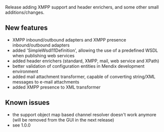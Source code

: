 Release adding XMPP support and header enrichers, and some other small additions/changes.
## New features
- XMPP inbound/outbound adapters and XMPP presence inbound/outbound adapters
- added 'SimpleWsdl11Definition', allowing the use of a predefined WSDL when publishing web services
- added header enrichers (standard, XMPP, mail, web service and XPath)
- better validation of configuration entities in Mendix development environment
- added mail attachment transformer, capable of converting string/XML messages to e-mail attachments
- added XMPP presence to XML transformer
## Known issues
- the support object map based channel resolver doesn't work anymore (will be removed from the GUI in the next release)
- see 1.0.0
